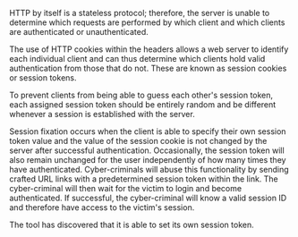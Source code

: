 HTTP by itself is a stateless protocol; therefore, the server is
unable to determine which requests are performed by which client and
which clients are authenticated or unauthenticated.

The use of HTTP
cookies within the headers allows a web server to identify each
individual client and can thus determine which clients hold valid
authentication from those that do not. These are known as session
cookies or session tokens.

To prevent clients from being able to
guess each other's session token, each assigned session token should
be entirely random and be different whenever a session is established
with the server.

Session fixation occurs when the client is able to
specify their own session token value and the value of the session
cookie is not changed by the server after successful authentication.
Occasionally, the session token will also remain unchanged for the
user independently of how many times they have authenticated.
Cyber-criminals will abuse this functionality by sending crafted URL
links with a predetermined session token within the link. The
cyber-criminal will then wait for the victim to login and become
authenticated. If successful, the cyber-criminal will know a valid
session ID and therefore have access to the victim's session.

The tool
has discovered that it is able to set its own session token.
